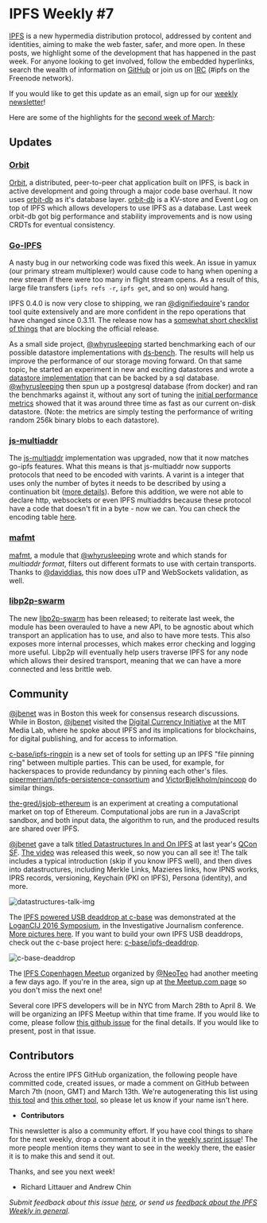 # IPFS Weekly #7

[IPFS](//ipfs.io/) is a new hypermedia distribution protocol, addressed by content and identities, aiming to make the web faster, safer, and more open. In these posts, we highlight some of the development that has happened in the past week. For anyone looking to get involved, follow the embedded hyperlinks, search the wealth of information on [GitHub](//github.com/ipfs) or join us on [IRC](//webchat.freenode.net/?channels=ipfs) (#ipfs on the Freenode network).

If you would like to get this update as an email, sign up for our [weekly newsletter](//tinyletter.com/ipfsweekly)!

Here are some of the highlights for the [second week of March](//github.com/ipfs/pm/issues/97):

## Updates

### [Orbit](https://github.com/haadcode/orbit)

[Orbit](https://github.com/haadcode/orbit), a distributed, peer-to-peer chat application built on IPFS, is back in active development and going through a major code base overhaul. It now uses [orbit-db](https://github.com/haadcode/orbit-db) as it's database layer. [orbit-db](https://github.com/haadcode/orbit-db) is a KV-store and Event Log on top of IPFS which allows developers to use IPFS as a database. Last week orbit-db got big performance and stability improvements and is now using CRDTs for eventual consistency.

### [Go-IPFS](//github.com/ipfs/go-ipfs)

A nasty bug in our networking code was fixed this week. An issue in yamux (our primary stream multiplexer) would cause code to hang when opening a new stream if there were too many in flight stream opens. As a result of this, large file transfers (`ipfs refs -r`, `ipfs get`, and so on) would hang.

IPFS 0.4.0 is now very close to shipping, we ran [@dignifiedquire](//github.com/@dignifiedquire)'s [randor](https://github.com/dignifiedquire/randor) tool quite extensively and are more confident in the repo operations that have changed since 0.3.11. The release now has a [somewhat short checklist of things](https://github.com/ipfs/go-ipfs/issues/2334#issuecomment-195046511) that are blocking the official release.

As a small side project, [@whyrusleeping](//github.com/@whyrusleeping) started benchmarking each of our possible datastore implementations with [ds-bench](https://github.com/whyrusleeping/ds-bench). The results will help us improve the performance of our storage moving forward. On that same topic, he started an experiment in new and exciting datastores and wrote a [datastore implementation](https://github.com/whyrusleeping/sql-datastore) that can be backed by a sql database. [@whyrusleeping](//github.com/@whyrusleeping) then spun up a postgresql database (from docker) and ran the benchmarks against it, without any sort of tuning the [initial performance metrics](https://gist.github.com/whyrusleeping/55e2759dfa4b5b60a2cf) showed that it was around three time as fast as our current on-disk datastore. (Note: the metrics are simply testing the performance of writing random 256k binary blobs to each datastore).

### [js-multiaddr](https://github.com/jbenet/js-multiaddr)

The [js-multiaddr](https://github.com/jbenet/js-multiaddr) implementation was upgraded, now that it now matches go-ipfs features. What this means is that js-multiaddr now supports protocols that need to be encoded with varints. A varint is a integer that uses only the number of bytes it needs to be described by using a continuation bit ([more details](http://web.stanford.edu/class/cs276/Jeff-Dean-compression-slides.pdf)). Before this addition, we were not able to declare http, websockets or even IPFS multiaddrs because these protocol have a code that doesn't fit in a byte - now we can. You can check the encoding table [here](https://github.com/jbenet/js-multiaddr/blob/master/src/protocols.csv).

### [mafmt](https://github.com/whyrusleeping/mafmt)

[mafmt](https://github.com/whyrusleeping/mafmt), a module that [@whyrusleeping](//github.com/@whyrusleeping) wrote and which stands for _multiaddr format_, filters out different formats to use with certain transports. Thanks to [@daviddias](//github.com/@daviddias), this now does uTP and WebSockets validation, as well.

### [libp2p-swarm](https://github.com/diasdavid/js-libp2p-swarm)

The new [libp2p-swarm](https://github.com/diasdavid/js-libp2p-swarm) has been released; to reiterate last week, the module has been overauled to have a new API, to be agnostic about which transport an application has to use, and also to have more tests. This also exposes more internal processes, which makes error checking and logging more useful. Libp2p will eventually help users traverse IPFS for any node which allows their desired transport, meaning that we can have a more connected and less brittle web.

## Community

[@jbenet](//github.com/@jbenet) was in Boston this week for consensus research discussions. While in Boston, [@jbenet](//github.com/@jbenet) visited the [Digital Currency Initiative](https://www.media.mit.edu/research/highlights/media-lab-digital-currency-initiative) at the MIT Media Lab, where he spoke about IPFS and its implications for blockchains, for digital publishing, and for access to information.

[c-base/ipfs-ringpin](https://github.com/c-base/ipfs-ringpin) is a new set of tools for setting up an IPFS "file pinning ring" between multiple parties. This can be used, for example, for hackerspaces to provide redundancy by pinning each other's files. [pipermerriam/ipfs-persistence-consortium](https://github.com/pipermerriam/ipfs-persistence-consortium) and [VictorBjelkholm/pincoop](https://github.com/VictorBjelkholm/pincoop) do similar things.

[the-gred/jsjob-ethereum](https://github.com/the-grid/jsjob-ethereum) is an experiment at creating a computational market on top of Ethereum. Computational jobs are run in a JavaScript sandbox, and both input data, the algorithm to run, and the produced results are shared over IPFS.

[@jbenet](//github.com/@jbenet) gave a talk [titled Datastructures In and On IPFS](http://www.infoq.com/presentations/data-ipfs-ipld) at last year's [QCon SF](https://qconsf.com/sf2015/schedule/tabular). [The video](http://www.infoq.com/presentations/data-ipfs-ipld) was released this week, so now you can all see it! The talk includes a typical introduction (skip if you know IPFS well), and then dives into datastructures, including Merkle Links, Mazieres links, how IPNS works, IPRS records, versioning, Keychain (PKI on IPFS), Persona (identity), and more.

![datastructures-talk-img](https://cloud.githubusercontent.com/assets/138401/13833267/96851334-ebba-11e5-9a0e-dc49489c4fdd.png)

The [IPFS powered USB deaddrop at c-base](https://github.com/c-base/ipfs-deaddrop) was demonstrated at the [LoganCIJ 2016 Symposium](https://logancij.com/schedule/), in the Investigative Journalism conference. [More pictures here](https://www.flickr.com/photos/bergie/sets/72157665764801046). If you want to build your own IPFS USB deaddrops, check out the c-base project here: [c-base/ipfs-deaddrop](https://github.com/c-base/ipfs-deaddrop).

![c-base-deaddrop](https://cloud.githubusercontent.com/assets/138401/13833378/cac516c0-ebbb-11e5-98db-9685a9c6d6a8.jpg)

The [IPFS Copenhagen Meetup](http://www.meetup.com/Copenhagen-IPFS-Meetup/) organized by [@NeoTeo](//github.com/@NeoTeo) had another meeting a few days ago. If you're in the area, sign up at [the Meetup.com page](http://www.meetup.com/Copenhagen-IPFS-Meetup) so you don't miss the next one!

Several core IPFS developers will be in NYC from March 28th to April 8. We will be organizing an IPFS Meetup within that time frame. If you would like to come, please follow [this github issue](https://github.com/ipfs/community/issues/102) for the final details. If you would like to present, post in that issue.

## Contributors

Across the entire IPFS GitHub organization, the following people have committed code, created issues, or made a comment on GitHub between March 7th (noon, GMT) and March 13th. We're autogenerating this list using [this tool](//github.com/ipfs/weekly/blob/master/tools/get_commits.py) and [this other tool](//github.com/richardlitt/name-your-contributors), so please let us know if your name isn't here.

- __Contributors__

This newsletter is also a community effort. If you have cool things to share for the next weekly, drop a comment about it in the [weekly sprint issue](//github.com/ipfs/pm/issues/97)! The more people mention items they want to see in the weekly there, the easier it is to make this and send it out.

Thanks, and see you next week!

- Richard Littauer and Andrew Chin

_Submit feedback about this issue [here](//github.com/ipfs/weekly/issues/27), or send us [feedback about the IPFS Weekly in general](//github.com/ipfs/weekly/issues/7)._
